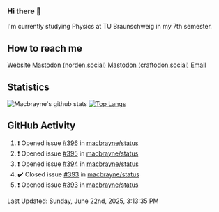 ### Hi there 👋
I'm currently studying Physics at TU Braunschweig in my 7th semester.

## How to reach me
[Website](https://florentin-schleuss.de)
<a rel="me" href="https://norden.social/@florentin">Mastodon (norden.social)</a>
<a rel="me" href="https://craftodon.social/@frodolon">Mastodon (craftodon.social)</a>
[Email](mailto:hello@macbrayne.de)

## Statistics
![Macbrayne's github stats](https://github-readme-stats.vercel.app/api?username=macbrayne&count_private=true&show_icons=true&hide_rank=true&custom_title=macbrayne's%20GitHub%20Stats)
[![Top Langs](https://github-readme-stats.vercel.app/api/top-langs/?username=macbrayne&exclude_repo=liftron&layout=compact)](https://github.com/anuraghazra/github-readme-stats)
## GitHub Activity

<!--RECENT_ACTIVITY:start-->
1. ❗️ Opened issue [#396](https://github.com/macbrayne/status/issues/396) in [macbrayne/status](https://github.com/macbrayne/status)
2. ❗️ Opened issue [#395](https://github.com/macbrayne/status/issues/395) in [macbrayne/status](https://github.com/macbrayne/status)
3. ❗️ Opened issue [#394](https://github.com/macbrayne/status/issues/394) in [macbrayne/status](https://github.com/macbrayne/status)
4. ✔️ Closed issue [#393](https://github.com/macbrayne/status/issues/393) in [macbrayne/status](https://github.com/macbrayne/status)
5. ❗️ Opened issue [#393](https://github.com/macbrayne/status/issues/393) in [macbrayne/status](https://github.com/macbrayne/status)
<!--RECENT_ACTIVITY:end-->

<!--RECENT_ACTIVITY:last_update-->
Last Updated: Sunday, June 22nd, 2025, 3:13:35 PM
<!--RECENT_ACTIVITY:last_update_end-->


<!--
**macbrayne/macbrayne** is a ✨ _special_ ✨ repository because its `README.md` (this file) appears on your GitHub profile.

Here are some ideas to get you started:

- 🔭 I’m currently working on ...
- 🌱 I’m currently learning ...
- 👯 I’m looking to collaborate on ...
- 🤔 I’m looking for help with ...
- 💬 Ask me about ...
- 📫 How to reach me: ...
- 😄 Pronouns: ...
- ⚡ Fun fact: ...
-->
